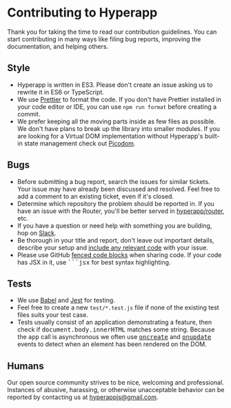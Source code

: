 # Contributing to Hyperapp

Thank you for taking the time to read our contribution guidelines. You can start contributing in many ways like filing bug reports, improving the documentation, and helping others.

## Style

* Hyperapp is written in ES3. Please don't create an issue asking us to rewrite it in ES6 or TypeScript.
* We use [Prettier](https://github.com/prettier/prettier) to format the code. If you don't have Prettier installed in your code editor or IDE, you can use `npm run format` before creating a commit.
* We prefer keeping all the moving parts inside as few files as possible. We don't have plans to break up the library into smaller modules. If you are looking for a Virtual DOM implementation without Hyperapp's built-in state management check out [Picodom](https://github.com/picodom/picodom).

## Bugs

* Before submitting a bug report, search the issues for similar tickets. Your issue may have already been discussed and resolved. Feel free to add a comment to an existing ticket, even if it's closed.
* Determine which repository the problem should be reported in. If you have an issue with the Router, you'll be better served in [hyperapp/router](https://github.com/hyperapp/router), etc.
* If you have a question or need help with something you are building, hop on [Slack](https://hyperappjs.herokuapp.com).
* Be thorough in your title and report, don't leave out important details, describe your setup and [include any relevant code](https://en.wikipedia.org/wiki/Minimal_Working_Example) with your issue.
* Please use GitHub [fenced code blocks](https://help.github.com/articles/creating-and-highlighting-code-blocks/) when sharing code. If your code has JSX in it, use <samp>```jsx</samp> for best syntax highlighting.

## Tests

* We use [Babel](https://babeljs.io) and [Jest](http://facebook.github.io/jest) for testing.
* Feel free to create a new `test/*.test.js` file if none of the existing test files suits your test case.
* Tests usually consist of an application demonstrating a feature, then check if <samp>document.body.innerHTML</samp> matches some string. Because the <samp>app</samp> call is asynchronous we often use [<samp>oncreate</samp>](README.md#oncreate) and [<samp>onupdate</samp>](README.md#onupdate) events to detect when an element has been  rendered on the DOM.

## Humans

Our open source community strives to be nice, welcoming and professional. Instances of abusive, harassing, or otherwise unacceptable behavior can be reported by contacting us at [hyperappjs@gmail.com](hyperappjs@gmail.com).
